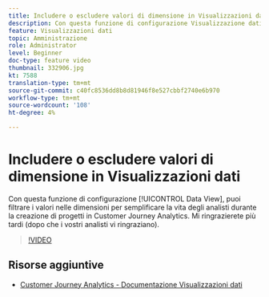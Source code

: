 ```yaml
---
title: Includere o escludere valori di dimensione in Visualizzazioni dati
description: Con questa funzione di configurazione Visualizzazione dati puoi filtrare i valori nelle dimensioni per semplificare la vita degli analisti durante la creazione di progetti in Customer Journey Analytics. Mi ringrazierete più tardi (dopo che i vostri analisti vi ringraziano).
feature: Visualizzazioni dati
topic: Amministrazione
role: Administrator
level: Beginner
doc-type: feature video
thumbnail: 332906.jpg
kt: 7588
translation-type: tm+mt
source-git-commit: c40fc8536dd8b8d81946f8e527cbbf2740e6b970
workflow-type: tm+mt
source-wordcount: '108'
ht-degree: 4%

---
```



# Includere o escludere valori di dimensione in Visualizzazioni dati

Con questa funzione di configurazione [!UICONTROL Data View], puoi filtrare i valori nelle dimensioni per semplificare la vita degli analisti durante la creazione di progetti in Customer Journey Analytics. Mi ringrazierete più tardi (dopo che i vostri analisti vi ringraziano).

>[!VIDEO](https://video.tv.adobe.com/v/332906/?quality=12&learn=on)

## Risorse aggiuntive

* [Customer Journey Analytics - Documentazione Visualizzazioni dati](https://experienceleague.adobe.com/docs/analytics-platform/using/cja-dataviews/create-dataview.html)
